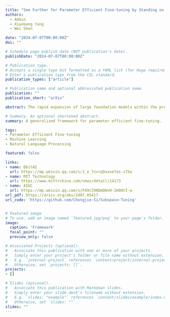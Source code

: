 ```yaml
---
title: "See Further for Parameter Efficient Fine-tuning by Standing on the Shoulders of Decomposition"
authors:
  - Admin
  - Xiaokang Yang
  - Wei Shen

date: "2024-07-07T00:00:00Z"
doi: ""

# Schedule page publish date (NOT publication's date).
publishDate: "2024-07-07T00:00:00Z"

# Publication type.
# Accepts a single type but formatted as a YAML list (for Hugo requirements).
# Enter a publication type from the CSL standard.
publication_types: ["article"]

# Publication name and optional abbreviated publication name.
publication: ""
publication_short: "arXiv"

abstract: The rapid expansion of large foundation models within the pre-training and fine-tuning framework has underscored that larger models often yield better results. However, the scaling up of large foundation models has led to soaring costs in fine-tuning and parameter storage, rendering extensive adaptations impractical. This challenge has sparked the development of parameter-efficient fine-tuning (PEFT), which focuses on optimizing a select subset of parameters while keeping the rest fixed, significantly lowering computational and storage overheads. While recent years have witnessed a significant success in PEFT, a deep understanding of the fundamental principles behind these methods remains unexplored. To this end, here we take the first step to unify all approaches by dissecting them from a decomposition perspective. We initiate a comprehensive mathematical analysis of these methods, allowing us to delve deeply into their underlying mechanisms, and we explore the reasons behind the variations in performance among different techniques. Furthermore, inspired by our theoretical analysis, we introduce two novel PEFT methods alongside a simple yet effective framework designed to enhance the performance of PEFT techniques across various applications. Our empirical validations, conducted across multiple datasets, demonstrate the efficacy of these methods, showcasing both theoretical validity and practical performance improvements under the guidance of our analytical findings. We believe our work will deepen researchers' understanding of PEFT and other techniques, prompting further contemplation and advancing the research across the whole community.

# Summary. An optional shortened abstract.
summary: A generalized framework for parameter efficient fine-tuning.

tags:
- Parameter Efficient Fine-tuning
- Machine Learning
- Natural Language Processing

featured: false

links:
- name: QbitAI
  url: https://mp.weixin.qq.com/s/J_e_7svrpDuxxefes-s7Xw
- name: MIT Technology
  url: https://www.mittrchina.com/news/detail/14173
- name: AIGC
  url: https://mp.weixin.qq.com/s/F49cI9NQmDWvH-Zm0AtI-w
url_pdf: https://arxiv.org/abs/2407.05417
url_code: 'https://github.com/Chongjie-Si/Subspace-Tuning'


# Featured image
# To use, add an image named `featured.jpg/png` to your page's folder. 
image:
  caption: 'Framework'
  focal_point: ""
  preview_only: false

# Associated Projects (optional).
#   Associate this publication with one or more of your projects.
#   Simply enter your project's folder or file name without extension.
#   E.g. `internal-project` references `content/project/internal-project/index.md`.
#   Otherwise, set `projects: []`.
projects:
- []

# Slides (optional).
#   Associate this publication with Markdown slides.
#   Simply enter your slide deck's filename without extension.
#   E.g. `slides: "example"` references `content/slides/example/index.md`.
#   Otherwise, set `slides: ""`.
slides: ""
---
```

